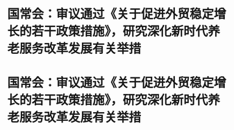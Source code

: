 # 国常会：审议通过《关于促进外贸稳定增长的若干政策措施》，研究深化新时代养老服务改革发展有关举措

# 国常会：审议通过《关于促进外贸稳定增长的若干政策措施》，研究深化新时代养老服务改革发展有关举措

